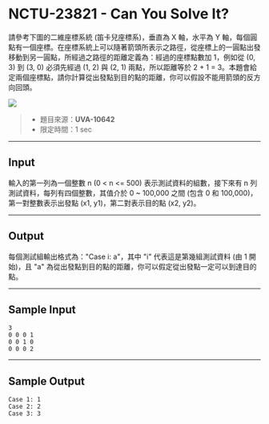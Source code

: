 # NCTU-23821 - Can You Solve It?

請參考下圖的二維座標系統 (笛卡兒座標系)，垂直為 X 軸，水平為 Y 軸，每個圓點有一個座標。在座標系統上可以隨著箭頭所表示之路徑，從座標上的一圓點出發移動到另一圓點，所經過之路徑的距離定義為：經過的座標點數加 1，例如從 (0, 3) 到 (3, 0) 必須先經過 (1, 2) 與 (2, 1) 兩點，所以距離等於 2 + 1 = 3。本題會給定兩個座標點，請你計算從出發點到目的點的距離，你可以假設不能用箭頭的反方向回頭。

![](http://gpe3.acm-icpc.tw/pct/images/8870d5bbbdbbe4e90619a25a1f112e27.jpg)

> * 題目來源：**UVA-10642**
> * 限定時間：1 sec

---
## Input

輸入的第一列為一個整數 n (0 < n <= 500) 表示測試資料的組數，接下來有 n 列測試資料，每列有四個整數，其值介於 0 ~ 100,000 之間 (包含 0 和 100,000)，第一對整數表示出發點 (x1, y1)，第二對表示目的點 (x2, y2)。

---
## Output

每個測試組輸出格式為："Case i: a"，其中 "i" 代表這是第幾組測試資料 (由 1 開始)，且 "a" 為從出發點到目的點的距離，你可以假定從出發點一定可以到達目的點。

---
## Sample Input

```
3
0 0 0 1
0 0 1 0
0 0 0 2
```

---
## Sample Output

```
Case 1: 1
Case 2: 2
Case 3: 3
```
